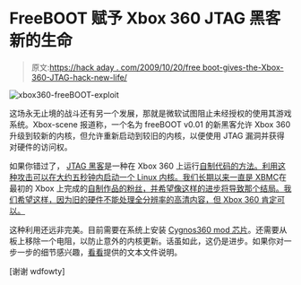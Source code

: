 # FreeBOOT 赋予 Xbox 360 JTAG 黑客新的生命

> 原文:[https://hack aday . com/2009/10/20/free boot-gives-the-Xbox-360-JTAG-hack-new-life/](https://hackaday.com/2009/10/20/freeboot-gives-the-xbox-360-jtag-hack-new-life/)

![xbox360-freeBOOT-exploit](../Images/89722d4579c2544559c261c0b1bbddc9.png "xbox360-freeBOOT-exploit")

这场永无止境的战斗还有另一个发展，那就是微软试图阻止未经授权的使用其游戏系统。Xbox-scene 报道称，一个名为 freeBOOT v0.01 的新黑客允许 Xbox 360 升级到较新的内核，但允许重新启动到较旧的内核，以便使用 JTAG 漏洞并获得对硬件的访问权。

如果你错过了， [JTAG 黑客](http://www.free60.org/JTAG_Hack)是一种在 Xbox 360 上运行[自制代码的方法。利用这种攻击可以在大约五秒钟内启动一个 Linux 内核。我们长期以来一直是 XBMC](http://hackaday.com/2009/08/17/snes-on-an-xbox360/)在最初的 Xbox 上完成的[自制作品的粉丝，并希望像这样的进步将导致那个结局。我们希望这样，因为旧的硬件不能处理全分辨率的高清内容，但 Xbox 360 肯定可以。](http://hackaday.com/2008/09/20/xbmc-cross-platform-beta-released/)

这种利用还远非完美。目前需要在系统上安装 [Cygnos360 mod 芯片](http://www.cygnos360.com/)。还需要从板上移除一个电阻，以防止意外的内核更新。话虽如此，这仍是进步。如果你对一步一步的细节感兴趣，[看看](http://dwl.xbox-scene.com/nfo/freebootv0.01.txt)提供的文本文件说明。

[谢谢 wdfowty]